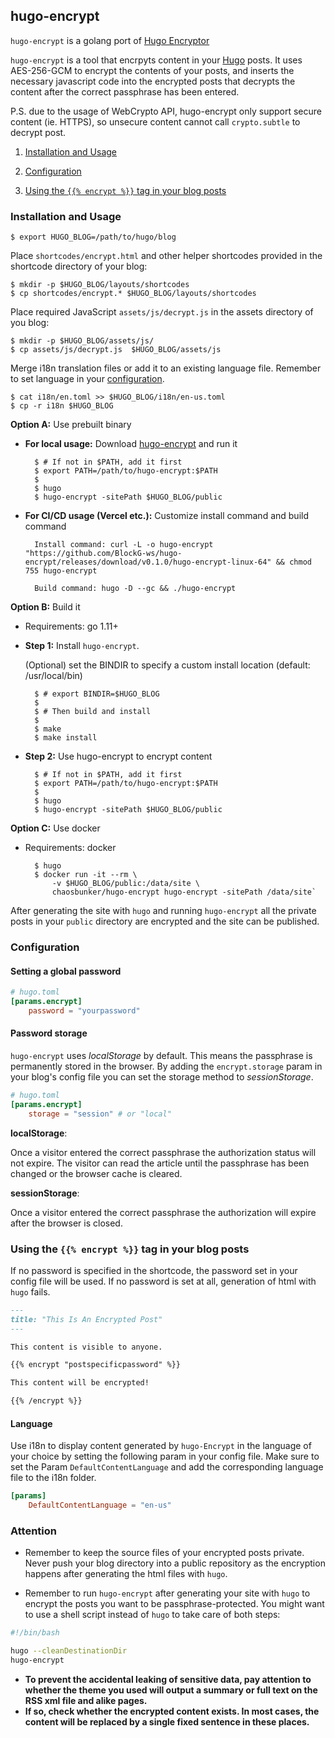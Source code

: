 ## hugo-encrypt

`hugo-encrypt` is a golang port of [Hugo Encryptor](https://github.com/Li4n0/hugo_encryptor)

`hugo-encrypt` is a tool that encrpyts content in your [Hugo](https://gohugo.io) posts. It uses AES-256-GCM to encrypt the contents of your posts, and inserts the necessary javascript code into the encrypted posts that decrypts the content after the correct passphrase has been entered.

P.S. due to the usage of WebCrypto API, hugo-encrypt only support secure content (ie. HTTPS), so unsecure content cannot call `crypto.subtle` to decrypt post.

1. [Installation and Usage](#installation-and-usage)

2. [Configuration](#configuration)

3. [Using the `{{% encrypt %}}` tag in your blog posts](#using-the--encrypt--tag-in-your-blog-posts)

### Installation and Usage

    $ export HUGO_BLOG=/path/to/hugo/blog

Place `shortcodes/encrypt.html` and other helper shortcodes provided in the shortcode directory of your blog:

    $ mkdir -p $HUGO_BLOG/layouts/shortcodes
    $ cp shortcodes/encrypt.* $HUGO_BLOG/layouts/shortcodes

Place required JavaScript `assets/js/decrypt.js` in the assets directory of you blog:

    $ mkdir -p $HUGO_BLOG/assets/js/
    $ cp assets/js/decrypt.js  $HUGO_BLOG/assets/js

Merge i18n translation files or add it to an existing language file. Remember to set language in your [configuration](#configuration).
    
    $ cat i18n/en.toml >> $HUGO_BLOG/i18n/en-us.toml
    $ cp -r i18n $HUGO_BLOG

**Option A:** Use prebuilt binary

- **For local usage:** Download [hugo-encrypt](https://github.com/BlockG-ws/hugo-encrypt/releases/latest) and run it

		$ # If not in $PATH, add it first
		$ export PATH=/path/to/hugo-encrypt:$PATH
		$
		$ hugo
		$ hugo-encrypt -sitePath $HUGO_BLOG/public

- **For CI/CD usage (Vercel etc.):** Customize install command and build command

		Install command: curl -L -o hugo-encrypt "https://github.com/BlockG-ws/hugo-encrypt/releases/download/v0.1.0/hugo-encrypt-linux-64" && chmod 755 hugo-encrypt
		
		Build command: hugo -D --gc && ./hugo-encrypt


**Option B:** Build it

- Requirements: go 1.11+

- **Step 1:** Install `hugo-encrypt`.

	(Optional) set the BINDIR to specify a custom install location (default: /usr/local/bin)

		$ # export BINDIR=$HUGO_BLOG
		$
		$ # Then build and install
		$
		$ make
		$ make install

- **Step 2:** Use hugo-encrypt to encrypt content

        $ # If not in $PATH, add it first
        $ export PATH=/path/to/hugo-encrypt:$PATH
        $
        $ hugo
        $ hugo-encrypt -sitePath $HUGO_BLOG/public

**Option C:** Use docker

- Requirements: docker

        $ hugo
        $ docker run -it --rm \
            -v $HUGO_BLOG/public:/data/site \
            chaosbunker/hugo-encrypt hugo-encrypt -sitePath /data/site`

After generating the site with `hugo` and running `hugo-encrypt` all the private posts in your `public` directory are encrypted and the site can be published.

### Configuration

#### Setting a global password

```toml
# hugo.toml
[params.encrypt]
    password = "yourpassword"
```

#### Password storage

`hugo-encrypt` uses _localStorage_ by default. This means the passphrase is permanently stored in the browser. By adding the `encrypt.storage` param in your blog's config file you can set the storage method to _sessionStorage_.

```toml
# hugo.toml
[params.encrypt]
    storage = "session" # or "local"
```

**localStorage**:

Once a visitor entered the correct passphrase the authorization status will not expire. The visitor can read the article until the passphrase has been changed or the browser cache is cleared.

**sessionStorage**:

Once a visitor entered the correct passphrase the authorization will expire after the browser is closed.

### Using the `{{% encrypt %}}` tag in your blog posts

If no password is specified in the shortcode, the password set in your config file will be used. If no password is set at all, generation of html with `hugo` fails.


```markdown
---
title: "This Is An Encrypted Post"
---

This content is visible to anyone.

{{% encrypt "postspecificpassword" %}}

This content will be encrypted!

{{% /encrypt %}}
```

#### Language

Use i18n to display content generated by `hugo-Encrypt` in the language of your choice by setting the following param in your config file. Make sure to set the Param `DefaultContentLanguage` and add the corresponding language file to the i18n folder.

```toml
[params]
    DefaultContentLanguage = "en-us"
```

### Attention

- Remember to keep the source files of your encrypted posts private. Never push your blog directory into a public repository as the encryption happens after generating the html files with `hugo`.

- Remember to run `hugo-encrypt` after generating your site with `hugo` to encrypt the posts you want to be passphrase-protected. You might want to use a shell script instead of `hugo` to take care of both steps:

```bash
#!/bin/bash

hugo --cleanDestinationDir
hugo-encrypt
```

- **To prevent the accidental leaking of sensitive data, pay attention to whether the theme you used will output a summary or full text on the RSS xml file and alike pages.**
- **If so, check whether the encrypted content exists. In most cases, the content will be replaced by a single fixed sentence in these places.**
